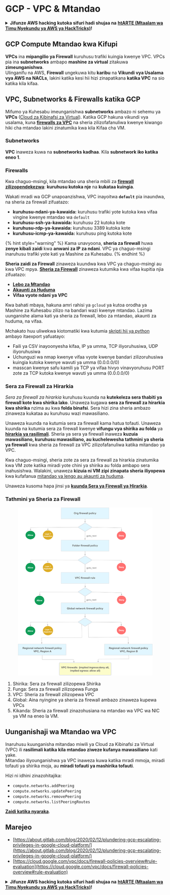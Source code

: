 # GCP - VPC & Mtandao

<details>

<summary><strong>Jifunze AWS hacking kutoka sifuri hadi shujaa na</strong> <a href="https://training.hacktricks.xyz/courses/arte"><strong>htARTE (Mtaalam wa Timu Nyekundu ya AWS ya HackTricks)</strong></a><strong>!</strong></summary>

Njia nyingine za kusaidia HackTricks:

* Ikiwa unataka kuona **kampuni yako ikitangazwa kwenye HackTricks** au **kupakua HackTricks kwa PDF** Angalia [**MIPANGO YA KUJIUNGA**](https://github.com/sponsors/carlospolop)!
* Pata [**bidhaa rasmi za PEASS & HackTricks**](https://peass.creator-spring.com)
* Gundua [**Familia ya PEASS**](https://opensea.io/collection/the-peass-family), mkusanyiko wetu wa kipekee wa [**NFTs**](https://opensea.io/collection/the-peass-family)
* **Jiunge na** 💬 [**Kikundi cha Discord**](https://discord.gg/hRep4RUj7f) au [**kikundi cha telegram**](https://t.me/peass) au **tufuate** kwenye **Twitter** 🐦 [**@hacktricks\_live**](https://twitter.com/hacktricks\_live)**.**
* **Shiriki mbinu zako za kuhack kwa kuwasilisha PRs kwa** [**HackTricks**](https://github.com/carlospolop/hacktricks) na [**HackTricks Cloud**](https://github.com/carlospolop/hacktricks-cloud) repos za github.

</details>

## **GCP Compute Mtandao kwa Kifupi**

**VPCs** ina **mipangilio ya Firewall** kuruhusu trafiki kuingia kwenye VPC. VPCs pia ina **subnetworks** ambapo **mashine za virtual** zitakuwa **zimeunganishwa**.\
Ulinganifu na AWS, **Firewall** ungekuwa kitu **karibu** na **Vikundi vya Usalama vya AWS na NACLs**, lakini katika kesi hii hizi zinapatikana **katika VPC** na sio katika kila kifaa.

## **VPC, Subnetworks & Firewalls katika GCP**

Mifumo ya Kuhesabu imeunganishwa **subnetworks** ambazo ni sehemu ya **VPCs** ([Cloud za Kibinafsi za Virtual](https://cloud.google.com/vpc/docs/vpc)). Katika GCP hakuna vikundi vya usalama, kuna [**firewalls za VPC**](https://cloud.google.com/vpc/docs/firewalls) na sheria zilizofafanuliwa kwenye kiwango hiki cha mtandao lakini zinatumika kwa kila Kifaa cha VM.

### Subnetworks

**VPC** inaweza kuwa na **subnetworks kadhaa**. Kila **subnetwork iko katika eneo 1**.

### Firewalls

Kwa chaguo-msingi, kila mtandao una sheria mbili za [**firewall zilizopendekezwa**](https://cloud.google.com/vpc/docs/firewalls#default\_firewall\_rules): **kuruhusu kutoka nje** na **kukataa kuingia**.

Wakati mradi wa GCP unapoanzishwa, VPC inayoitwa **`default`** pia inaundwa, na sheria za firewall zifuatazo:

* **kuruhusu-ndani-ya-kawaida:** kuruhusu trafiki yote kutoka kwa vifaa vingine kwenye mtandao wa `default`
* **kuruhusu-ssh-ya-kawaida:** kuruhusu 22 kutoka kote
* **kuruhusu-rdp-ya-kawaida:** kuruhusu 3389 kutoka kote
* **kuruhusu-icmp-ya-kawaida:** kuruhusu ping kutoka kote

{% hint style="warning" %}
Kama unavyoona, **sheria za firewall** huwa **zenye kibali zaidi** kwa **anwani za IP za ndani**. VPC ya chaguo-msingi inaruhusu trafiki yote kati ya Mashine za Kuhesabu.
{% endhint %}

**Sheria zaidi za Firewall** zinaweza kuundwa kwa VPC ya chaguo-msingi au kwa VPC mpya. [**Sheria za Firewall**](https://cloud.google.com/vpc/docs/firewalls) zinaweza kutumika kwa vifaa kupitia njia zifuatazo:

* [**Lebo za Mtandao**](https://cloud.google.com/vpc/docs/add-remove-network-tags)
* [**Akaunti za Huduma**](https://cloud.google.com/vpc/docs/firewalls#serviceaccounts)
* **Vifaa vyote ndani ya VPC**

Kwa bahati mbaya, hakuna amri rahisi ya `gcloud` ya kutoa orodha ya Mashine za Kuhesabu zilizo na bandari wazi kwenye mtandao. Lazima uunganishe alama kati ya sheria za firewall, lebo za mtandao, akaunti za huduma, na vifaa.

Mchakato huu uliwekwa kiotomatiki kwa kutumia [skripti hii ya python](https://gitlab.com/gitlab-com/gl-security/gl-redteam/gcp\_firewall\_enum) ambayo itaexport yafuatayo:

* Faili ya CSV inayoonyesha kifaa, IP ya umma, TCP iliyoruhusiwa, UDP iliyoruhusiwa
* Uchunguzi wa nmap kwenye vifaa vyote kwenye bandari zilizoruhusiwa kuingia kutoka kwenye wavuti ya umma (0.0.0.0/0)
* masscan kwenye safu kamili ya TCP ya vifaa hivyo vinavyoruhusu PORT zote za TCP kutoka kwenye wavuti ya umma (0.0.0.0/0)

### Sera za Firewall za Hirarkia <a href="#hierarchical-firewall-policies" id="hierarchical-firewall-policies"></a>

_Sera za firewall za hirarkia_ kuruhusu kuunda na **kutekeleza sera thabiti ya firewall kote kwa shirika lako**. Unaweza kugawa **sera za firewall za hirarkia kwa shirika** nzima au kwa **folda binafsi**. Sera hizi zina sheria ambazo zinaweza kukataa au kuruhusu wazi mawasiliano.

Unaweza kuunda na kutumia sera za firewall kama hatua tofauti. Unaweza kuunda na kutumia sera za firewall kwenye **vifungu vya shirika au folda** ya [**hirarkia ya rasilimali**](https://cloud.google.com/resource-manager/docs/cloud-platform-resource-hierarchy). Sheria ya sera ya firewall inaweza **kuzuia mawasiliano, kuruhusu mawasiliano, au kuchelewesha tathmini ya sheria ya firewall** kwa sheria za firewall za VPC zilizofafanuliwa katika mitandao ya VPC.

Kwa chaguo-msingi, sheria zote za sera za firewall za hirarkia zinatumika kwa VM zote katika miradi yote chini ya shirika au folda ambapo sera inahusishwa. Walakini, unaweza **kizuia ni VM zipi zinapata sheria iliyopewa** kwa kufafanua [mitandao ya lengo au akaunti za huduma](https://cloud.google.com/vpc/docs/firewall-policies#targets).

Unaweza kusoma hapa jinsi ya [**kuunda Sera ya Firewall ya Hirarkia**](https://cloud.google.com/vpc/docs/using-firewall-policies#gcloud).

### Tathmini ya Sheria za Firewall

<figure><img src="../../../../.gitbook/assets/image (2).png" alt=""><figcaption></figcaption></figure>

1. Shirika: Sera za firewall zilizopewa Shirika
2. Funga: Sera za firewall zilizopewa Funga
3. VPC: Sheria za firewall zilizopewa VPC
4. Global: Aina nyingine ya sheria za firewall ambazo zinaweza kupewa VPCs
5. Kikanda: Sheria za firewall zinazohusiana na mtandao wa VPC wa NIC ya VM na eneo la VM.

## Uunganishaji wa Mtandao wa VPC

Inaruhusu kuunganisha mitandao miwili ya Cloud za Kibinafsi za Virtual (VPC) ili **rasilimali katika kila mtandao ziweze kufanya mawasiliano** kati yake.\
Mitandao iliyounganishwa ya VPC inaweza kuwa katika mradi mmoja, miradi tofauti ya shirika moja, au **miradi tofauti ya mashirika tofauti**.

Hizi ni idhini zinazohitajika:

* `compute.networks.addPeering`
* `compute.networks.updatePeering`
* `compute.networks.removePeering`
* `compute.networks.listPeeringRoutes`

[**Zaidi katika nyaraka**](https://cloud.google.com/vpc/docs/vpc-peering).

## Marejeo

* [https://about.gitlab.com/blog/2020/02/12/plundering-gcp-escalating-privileges-in-google-cloud-platform/](https://about.gitlab.com/blog/2020/02/12/plundering-gcp-escalating-privileges-in-google-cloud-platform/)
* [https://cloud.google.com/vpc/docs/firewall-policies-overview#rule-evaluation](https://cloud.google.com/vpc/docs/firewall-policies-overview#rule-evaluation)

<details>

<summary><strong>Jifunze AWS hacking kutoka sifuri hadi shujaa na</strong> <a href="https://training.hacktricks.xyz/courses/arte"><strong>htARTE (Mtaalam wa Timu Nyekundu ya AWS ya HackTricks)</strong></a><strong>!</strong></summary>

Njia nyingine za kusaidia HackTricks:

* Ikiwa unataka kuona **kampuni yako ikitangazwa kwenye HackTricks** au **kupakua HackTricks kwa PDF** Angalia [**MIPANGO YA KUJIUNGA**](https://github.com/sponsors/carlospolop)!
* Pata [**bidhaa rasmi za PEASS & HackTricks**](https://peass.creator-spring.com)
* Gundua [**Familia ya PEASS**](https://opensea.io/collection/the-peass-family), mkusanyiko wetu wa kipekee wa [**NFTs**](https://opensea.io/collection/the-peass-family)
* **Jiunge na** 💬 [**Kikundi cha Discord**](https://discord.gg/hRep4RUj7f) au [**kikundi cha telegram**](https://t.me/peass) au **tufuate** kwenye **Twitter** 🐦 [**@hacktricks\_live**](https://twitter.com/hacktricks\_live)**.**
* **Shiriki mbinu zako za kuhack kwa kuwasilisha PRs kwa** [**HackTricks**](https://github.com/carlospolop/hacktricks) na [**HackTricks Cloud**](https://github.com/carlospolop/hacktricks-cloud) repos za github.

</details>
